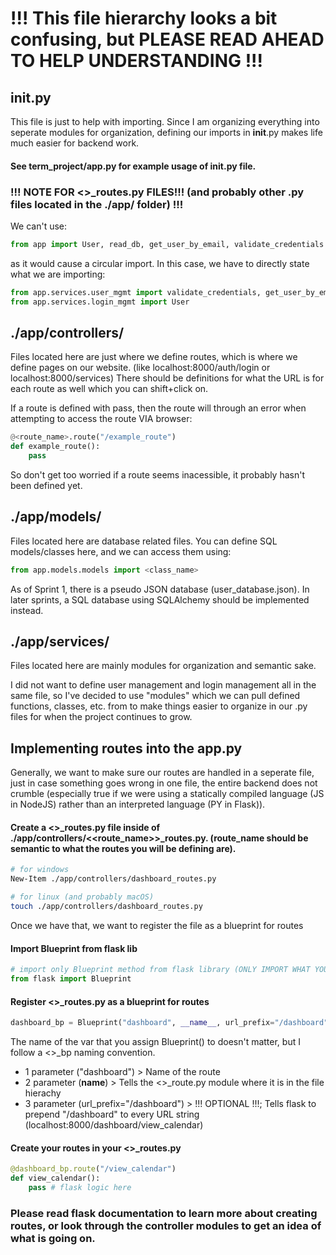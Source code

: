 # !!! This file hierarchy looks a bit confusing, but PLEASE READ AHEAD TO HELP UNDERSTANDING !!!

## __init__.py
This file is just to help with importing. Since I am organizing everything into seperate modules for organization, defining our imports in __init__.py
makes life much easier for backend work. 

#### See term_project/app.py for example usage of __init__.py file.

### !!! NOTE FOR <>_routes.py FILES!!! (and probably other .py files located in the ./app/ folder) !!!
We can't use:

```py
from app import User, read_db, get_user_by_email, validate_credentials
```

as it would cause a circular import. In this case, we have to directly state what we are importing:

```py
from app.services.user_mgmt import validate_credentials, get_user_by_email
from app.services.login_mgmt import User
```

## ./app/controllers/
Files located here are just where we define routes, which is where we define pages on our website. (like localhost:8000/auth/login or localhost:8000/services)
There should be definitions for what the URL is for each route as well which you can shift+click on.

If a route is defined with pass, then the route will through an error when attempting to access the route VIA browser:
```py
@<route_name>.route("/example_route")
def example_route():
    pass
```

So don't get too worried if a route seems inacessible, it probably hasn't been defined yet.

## ./app/models/
Files located here are database related files. You can define SQL models/classes here, and we can access them using:
```py
from app.models.models import <class_name>
```

As of Sprint 1, there is a pseudo JSON database (user_database.json). In later sprints, a SQL database using SQLAlchemy should be implemented instead.

## ./app/services/
Files located here are mainly modules for organization and semantic sake. 

I did not want to define user management and login management all in the same file, so I've decided to use "modules" which
we can pull defined functions, classes, etc. from to make things easier to organize in our .py files for when the project continues to grow.

## Implementing routes into the app.py
Generally, we want to make sure our routes are handled in a seperate file, just in case something goes wrong in one file, the entire backend does not crumble (especially true if we were using a statically compiled language (JS in NodeJS) rather than an interpreted language (PY in Flask)).

#### Create a <>_routes.py file inside of ./app/controllers/<<route_name>>_routes.py. (route_name should be semantic to what the routes you will be defining are).
```bash
# for windows
New-Item ./app/controllers/dashboard_routes.py
```

```bash
# for linux (and probably macOS)
touch ./app/controllers/dashboard_routes.py
```

Once we have that, we want to register the file as a blueprint for routes

#### Import Blueprint from flask lib
```py
# import only Blueprint method from flask library (ONLY IMPORT WHAT YOU NEED!!!)
from flask import Blueprint
```

#### Register <>_routes.py as a blueprint for routes
```py
dashboard_bp = Blueprint("dashboard", __name__, url_prefix="/dashboard")
```

The name of the var that you assign Blueprint() to doesn't matter, but I follow a <>_bp naming convention.
- 1 parameter ("dashboard") > Name of the route
- 2 parameter (__name__) > Tells the <>_route.py module where it is in the file hierachy
- 3 parameter (url_prefix="/dashboard") > !!! OPTIONAL !!!; Tells flask to prepend "/dashboard" to every URL string (localhost:8000/dashboard/view_calendar)

#### Create your routes in your <>_routes.py
```py
@dashboard_bp.route("/view_calendar")
def view_calendar():
    pass # flask logic here
```

### Please read flask documentation to learn more about creating routes, or look through the controller modules to get an idea of what is going on.
